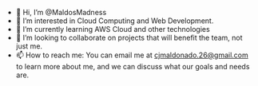 - 👋 Hi, I’m @MaldosMadness
- 👀 I’m interested in Cloud Computing and Web Development. 
- 🌱 I’m currently learning AWS Cloud and other technologies
- 💞️ I’m looking to collaborate on projects that will benefit the team, not just me. 
- 📫 How to reach me: You can email me at cjmaldonado.26@gmail.com to learn more about me, and we can discuss what our goals and needs are. 

<!---
MaldosMadness/MaldosMadness is a ✨ special ✨ repository because its `README.md` (this file) appears on your GitHub profile.
You can click the Preview link to take a look at your changes.
--->
